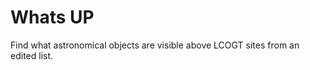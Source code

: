 Whats UP
=======

Find what astronomical objects are visible above LCOGT sites from an edited list.
